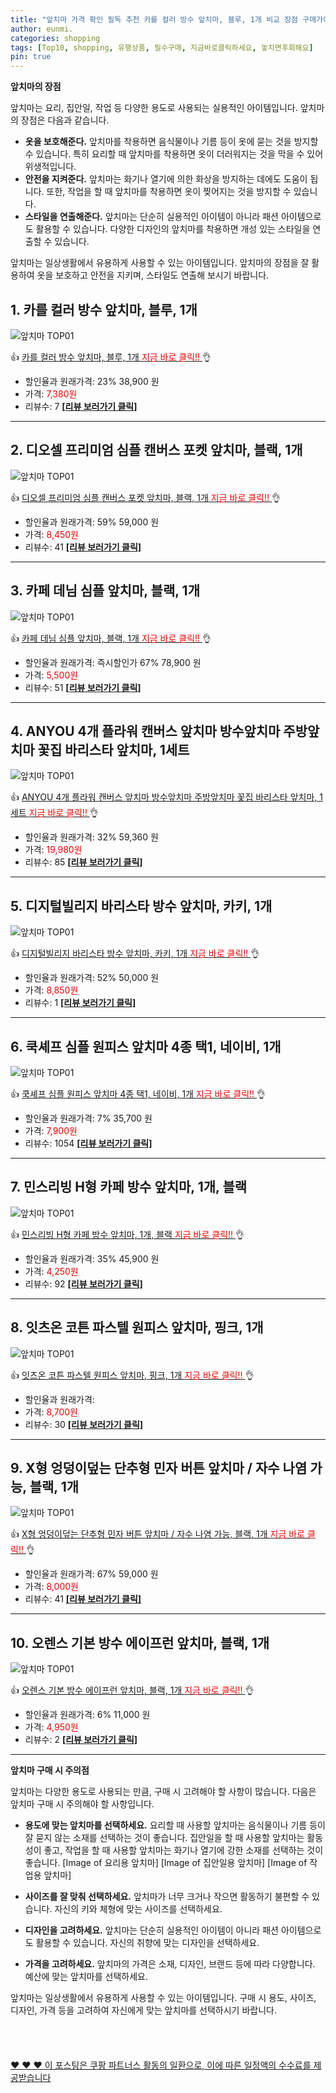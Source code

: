 ```yaml
---
title: "앞치마 가격 확인 필독 추천 카를 컬러 방수 앞치마, 블루, 1개 비교 장점 구매가이드"
author: eunmi.
categories: shopping
tags: [Top10, shopping, 유행상품, 필수구매, 지금바로클릭하세요, 놓치면후회해요]
pin: true
---
```

**앞치마의 장점**

앞치마는 요리, 집안일, 작업 등 다양한 용도로 사용되는 실용적인 아이템입니다. 앞치마의 장점은 다음과 같습니다.

* **옷을 보호해준다.** 앞치마를 착용하면 음식물이나 기름 등이 옷에 묻는 것을 방지할 수 있습니다. 특히 요리할 때 앞치마를 착용하면 옷이 더러워지는 것을 막을 수 있어 위생적입니다.
* **안전을 지켜준다.** 앞치마는 화기나 열기에 의한 화상을 방지하는 데에도 도움이 됩니다. 또한, 작업을 할 때 앞치마를 착용하면 옷이 찢어지는 것을 방지할 수 있습니다.
* **스타일을 연출해준다.** 앞치마는 단순히 실용적인 아이템이 아니라 패션 아이템으로도 활용할 수 있습니다. 다양한 디자인의 앞치마를 착용하면 개성 있는 스타일을 연출할 수 있습니다.

앞치마는 일상생활에서 유용하게 사용할 수 있는 아이템입니다. 앞치마의 장점을 잘 활용하여 옷을 보호하고 안전을 지키며, 스타일도 연출해 보시기 바랍니다.

   

## 1. 카를 컬러 방수 앞치마, 블루, 1개

![앞치마 TOP01](https://thumbnail8.coupangcdn.com/thumbnails/remote/230x230ex/image/vendor_inventory/fa49/a55b71ab9720b6d1cb9a7be1608ae734d36abb654a8d77caced47df8528e.jpg)


👍 [카를 컬러 방수 앞치마, 블루, 1개 <font color=red> 지금 바로 클릭!! </font> ](https://link.coupang.com/re/AFFSDP?lptag=AF3617701&subid=GithubCoopas&pageKey=7639231867&traceid=V0-153&itemId=20293123529&vendorItemId=86432260303) 👌 


- 할인율과 원래가격: 23%  38,900   원
- 가격: <span style='color:red'>7,380원</span>
- 리뷰수: 7  [**[리뷰 보러가기 클릭]**](https://link.coupang.com/re/AFFSDP?lptag=AF3617701&subid=GithubCoopas&pageKey=7639231867&traceid=V0-153&itemId=20293123529&vendorItemId=86432260303)

---


   

## 2. 디오셀 프리미엄 심플 캔버스 포켓 앞치마, 블랙, 1개

![앞치마 TOP01](https://thumbnail7.coupangcdn.com/thumbnails/remote/230x230ex/image/retail/images/9520408818532247-ce722b06-7f41-4166-b5a4-29f3106ca07a.jpg)


👍 [디오셀 프리미엄 심플 캔버스 포켓 앞치마, 블랙, 1개 <font color=red> 지금 바로 클릭!! </font> ](https://link.coupang.com/re/AFFSDP?lptag=AF3617701&subid=GithubCoopas&pageKey=7110400280&traceid=V0-153&itemId=17773505321&vendorItemId=78530288061) 👌 


- 할인율과 원래가격: 59%  59,000   원
- 가격: <span style='color:red'>8,450원</span>
- 리뷰수: 41  [**[리뷰 보러가기 클릭]**](https://link.coupang.com/re/AFFSDP?lptag=AF3617701&subid=GithubCoopas&pageKey=7110400280&traceid=V0-153&itemId=17773505321&vendorItemId=78530288061)

---


   

## 3. 카페 데님 심플 앞치마, 블랙, 1개

![앞치마 TOP01](https://thumbnail7.coupangcdn.com/thumbnails/remote/230x230ex/image/retail/images/2021/05/27/18/1/c21284c0-8abb-4fff-a94a-c20a75a4c7c9.jpg)


👍 [카페 데님 심플 앞치마, 블랙, 1개 <font color=red> 지금 바로 클릭!! </font> ](https://link.coupang.com/re/AFFSDP?lptag=AF3617701&subid=GithubCoopas&pageKey=5581660993&traceid=V0-153&itemId=8922477059&vendorItemId=76209065112) 👌 


- 할인율과 원래가격: 즉시할인가 67%  78,900   원
- 가격: <span style='color:red'>5,500원</span>
- 리뷰수: 51  [**[리뷰 보러가기 클릭]**](https://link.coupang.com/re/AFFSDP?lptag=AF3617701&subid=GithubCoopas&pageKey=5581660993&traceid=V0-153&itemId=8922477059&vendorItemId=76209065112)

---


   

## 4. ANYOU 4개 플라워 캔버스 앞치마 방수앞치마 주방앞치마 꽃집 바리스타 앞치마, 1세트

![앞치마 TOP01](https://thumbnail7.coupangcdn.com/thumbnails/remote/230x230ex/image/vendor_inventory/f8c9/9459379f8edbf78051cd66132a5ef7b2db8436954ce41c2633058214996d.jpg)


👍 [ANYOU 4개 플라워 캔버스 앞치마 방수앞치마 주방앞치마 꽃집 바리스타 앞치마, 1세트 <font color=red> 지금 바로 클릭!! </font> ](https://link.coupang.com/re/AFFSDP?lptag=AF3617701&subid=GithubCoopas&pageKey=7173035726&traceid=V0-153&itemId=18075560662&vendorItemId=87403122113) 👌 


- 할인율과 원래가격: 32%  59,360   원
- 가격: <span style='color:red'>19,980원</span>
- 리뷰수: 85  [**[리뷰 보러가기 클릭]**](https://link.coupang.com/re/AFFSDP?lptag=AF3617701&subid=GithubCoopas&pageKey=7173035726&traceid=V0-153&itemId=18075560662&vendorItemId=87403122113)

---


   

## 5. 디지털빌리지 바리스타 방수 앞치마, 카키, 1개

![앞치마 TOP01](https://thumbnail8.coupangcdn.com/thumbnails/remote/230x230ex/image/rs_quotation_api/rcd8roxz/b175bf80eb9047b9980e94fb67e0ca25.jpg)


👍 [디지털빌리지 바리스타 방수 앞치마, 카키, 1개 <font color=red> 지금 바로 클릭!! </font> ](https://link.coupang.com/re/AFFSDP?lptag=AF3617701&subid=GithubCoopas&pageKey=5569383790&traceid=V0-153&itemId=18852395371&vendorItemId=76150724131) 👌 


- 할인율과 원래가격: 52%  50,000   원
- 가격: <span style='color:red'>8,850원</span>
- 리뷰수: 1  [**[리뷰 보러가기 클릭]**](https://link.coupang.com/re/AFFSDP?lptag=AF3617701&subid=GithubCoopas&pageKey=5569383790&traceid=V0-153&itemId=18852395371&vendorItemId=76150724131)

---


   

## 6. 쿡셰프 심플 원피스 앞치마 4종 택1, 네이비, 1개

![앞치마 TOP01](https://thumbnail9.coupangcdn.com/thumbnails/remote/230x230ex/image/vendor_inventory/9171/8a5748ee86c9f7e0bec9e5e2963adc11d12c468b63b059b335d8b235e88b.jpg)


👍 [쿡셰프 심플 원피스 앞치마 4종 택1, 네이비, 1개 <font color=red> 지금 바로 클릭!! </font> ](https://link.coupang.com/re/AFFSDP?lptag=AF3617701&subid=GithubCoopas&pageKey=6921557819&traceid=V0-153&itemId=16717033757&vendorItemId=83899265337) 👌 


- 할인율과 원래가격: 7%  35,700   원
- 가격: <span style='color:red'>7,900원</span>
- 리뷰수: 1054  [**[리뷰 보러가기 클릭]**](https://link.coupang.com/re/AFFSDP?lptag=AF3617701&subid=GithubCoopas&pageKey=6921557819&traceid=V0-153&itemId=16717033757&vendorItemId=83899265337)

---


   

## 7. 민스리빙 H형 카페 방수 앞치마, 1개, 블랙

![앞치마 TOP01](https://thumbnail10.coupangcdn.com/thumbnails/remote/230x230ex/image/retail/images/2023/09/05/16/2/ef57b291-3baf-4530-9ad7-3b7140142958.jpg)


👍 [민스리빙 H형 카페 방수 앞치마, 1개, 블랙 <font color=red> 지금 바로 클릭!! </font> ](https://link.coupang.com/re/AFFSDP?lptag=AF3617701&subid=GithubCoopas&pageKey=6765563911&traceid=V0-153&itemId=19902044371&vendorItemId=87089146693) 👌 


- 할인율과 원래가격: 35%  45,900   원
- 가격: <span style='color:red'>4,250원</span>
- 리뷰수: 92  [**[리뷰 보러가기 클릭]**](https://link.coupang.com/re/AFFSDP?lptag=AF3617701&subid=GithubCoopas&pageKey=6765563911&traceid=V0-153&itemId=19902044371&vendorItemId=87089146693)

---


   

## 8. 잇츠온 코튼 파스텔 원피스 앞치마, 핑크, 1개

![앞치마 TOP01](https://thumbnail8.coupangcdn.com/thumbnails/remote/230x230ex/image/retail/images/1364559359362429-73bec633-e3a8-4e65-8a2b-4e827cbd7c63.jpg)


👍 [잇츠온 코튼 파스텔 원피스 앞치마, 핑크, 1개 <font color=red> 지금 바로 클릭!! </font> ](https://link.coupang.com/re/AFFSDP?lptag=AF3617701&subid=GithubCoopas&pageKey=6310411409&traceid=V0-153&itemId=13095090600&vendorItemId=70360663237) 👌 


- 할인율과 원래가격: 
- 가격: <span style='color:red'>8,700원</span>
- 리뷰수: 30  [**[리뷰 보러가기 클릭]**](https://link.coupang.com/re/AFFSDP?lptag=AF3617701&subid=GithubCoopas&pageKey=6310411409&traceid=V0-153&itemId=13095090600&vendorItemId=70360663237)

---


   

## 9. X형 엉덩이덮는 단추형 민자 버튼 앞치마 / 자수 나염 가능, 블랙, 1개

![앞치마 TOP01](https://thumbnail6.coupangcdn.com/thumbnails/remote/230x230ex/image/vendor_inventory/ec44/077341eb5bb73f725d2381dd578afa3ae0eaece44022d35dde22f83e50cf.jpg)


👍 [X형 엉덩이덮는 단추형 민자 버튼 앞치마 / 자수 나염 가능, 블랙, 1개 <font color=red> 지금 바로 클릭!! </font> ](https://link.coupang.com/re/AFFSDP?lptag=AF3617701&subid=GithubCoopas&pageKey=7420457683&traceid=V0-153&itemId=19247689403&vendorItemId=86683984353) 👌 


- 할인율과 원래가격: 67%  59,000   원
- 가격: <span style='color:red'>8,000원</span>
- 리뷰수: 41  [**[리뷰 보러가기 클릭]**](https://link.coupang.com/re/AFFSDP?lptag=AF3617701&subid=GithubCoopas&pageKey=7420457683&traceid=V0-153&itemId=19247689403&vendorItemId=86683984353)

---


   

## 10. 오렌스 기본 방수 에이프런 앞치마, 블랙, 1개

![앞치마 TOP01](https://thumbnail6.coupangcdn.com/thumbnails/remote/230x230ex/image/rs_quotation_api/hrvstiox/312c3a0dfb094428831e014251792c69.jpg)


👍 [오렌스 기본 방수 에이프런 앞치마, 블랙, 1개 <font color=red> 지금 바로 클릭!! </font> ](https://link.coupang.com/re/AFFSDP?lptag=AF3617701&subid=GithubCoopas&pageKey=7355570401&traceid=V0-153&itemId=18938668929&vendorItemId=86065209603) 👌 


- 할인율과 원래가격: 6%  11,000   원
- 가격: <span style='color:red'>4,950원</span>
- 리뷰수: 2  [**[리뷰 보러가기 클릭]**](https://link.coupang.com/re/AFFSDP?lptag=AF3617701&subid=GithubCoopas&pageKey=7355570401&traceid=V0-153&itemId=18938668929&vendorItemId=86065209603)

---
**앞치마 구매 시 주의점**

앞치마는 다양한 용도로 사용되는 만큼, 구매 시 고려해야 할 사항이 많습니다. 다음은 앞치마 구매 시 주의해야 할 사항입니다.

* **용도에 맞는 앞치마를 선택하세요.** 요리할 때 사용할 앞치마는 음식물이나 기름 등이 잘 묻지 않는 소재를 선택하는 것이 좋습니다. 집안일을 할 때 사용할 앞치마는 활동성이 좋고, 작업을 할 때 사용할 앞치마는 화기나 열기에 강한 소재를 선택하는 것이 좋습니다.
[Image of 요리용 앞치마]
[Image of 집안일용 앞치마]
[Image of 작업용 앞치마]

* **사이즈를 잘 맞춰 선택하세요.** 앞치마가 너무 크거나 작으면 활동하기 불편할 수 있습니다. 자신의 키와 체형에 맞는 사이즈를 선택하세요.

* **디자인을 고려하세요.** 앞치마는 단순히 실용적인 아이템이 아니라 패션 아이템으로도 활용할 수 있습니다. 자신의 취향에 맞는 디자인을 선택하세요.

* **가격을 고려하세요.** 앞치마의 가격은 소재, 디자인, 브랜드 등에 따라 다양합니다. 예산에 맞는 앞치마를 선택하세요.

앞치마는 일상생활에서 유용하게 사용할 수 있는 아이템입니다. 구매 시 용도, 사이즈, 디자인, 가격 등을 고려하여 자신에게 맞는 앞치마를 선택하시기 바랍니다.<br><br><br><br><br> [ ❤ ❤ ❤ 이 포스팅은 쿠팡 파트너스 활동의 일환으로, 이에 따른 일정액의 수수료를 제공받습니다](https://link.coupang.com/a/bcEFyh)